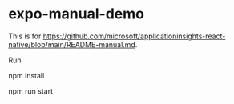 # expo-manual-demo
This is for https://github.com/microsoft/applicationinsights-react-native/blob/main/README-manual.md.

Run

npm install

npm run start
